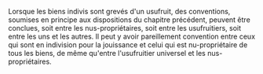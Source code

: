   
 Lorsque les biens indivis sont grevés d'un usufruit, des conventions, soumises en principe aux dispositions du chapitre précédent, peuvent être conclues, soit entre les nus-propriétaires, soit entre les usufruitiers, soit entre les uns et les autres. Il peut y avoir pareillement convention entre ceux qui sont en indivision pour la jouissance et celui qui est nu-propriétaire de tous les biens, de même qu'entre l'usufruitier universel et les nus-propriétaires.  

  
